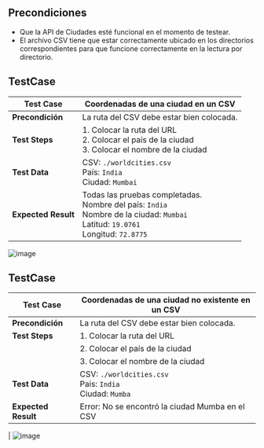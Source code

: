 ## Precondiciones
- Que la API de Ciudades esté funcional en el momento de testear.
- El archivo CSV tiene que estar correctamente ubicado en los directorios correspondientes para que funcione correctamente en la lectura por directorio.


## TestCase

| **Test Case**          | Coordenadas de una ciudad en un CSV                                       |
|------------------------|---------------------------------------------------------------------------|
| **Precondición**       | La ruta del CSV debe estar bien colocada.                                 |
| **Test Steps**         | 1. Colocar la ruta del URL<br>2. Colocar el país de la ciudad<br>3. Colocar el nombre de la ciudad |
| **Test Data**          | CSV: `./worldcities.csv`<br>País: `India`<br>Ciudad: `Mumbai`            |
| **Expected Result**    | Todas las pruebas completadas.<br>Nombre del país: `India`<br>Nombre de la ciudad: `Mumbai`<br>Latitud: `19.0761`<br>Longitud: `72.8775` |



![image](https://github.com/user-attachments/assets/dd812e09-6e80-4856-a82d-d31abc7b2e18)

## TestCase

| Test Case                          | Coordenadas de una ciudad no existente en un CSV                                                                 |
|------------------------------------|-----------------------------------------------------------------------------------------------------|
| **Precondición**                   | La ruta del CSV debe estar bien colocada.                                                           |
| **Test Steps**                     | 1. Colocar la ruta del URL                                                                          |
|                                    | 2. Colocar el país de la ciudad                                                                     |
|                                    | 3. Colocar el nombre de la ciudad                                                                   |
| **Test Data**                      | CSV: `./worldcities.csv`<br>Pais: `India`<br>Ciudad: `Mumba`                                      |
| **Expected Result**                | Error: No se encontró la ciudad Mumba en el CSV
 |
![image](https://github.com/user-attachments/assets/c7d9a1e2-402a-4e32-85fb-229742138edf)
